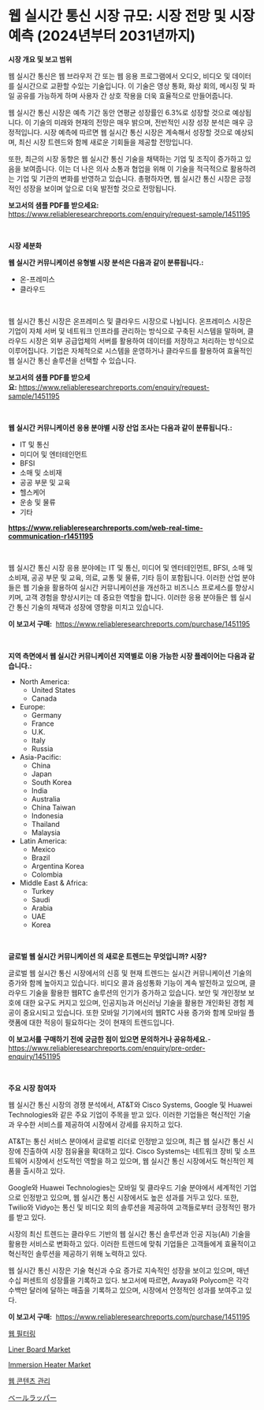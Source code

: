 <p><h1>웹 실시간 통신 시장 규모: 시장 전망 및 시장 예측 (2024년부터 2031년까지)</h1></p><p><strong>시장 개요 및 보고 범위</strong></p>
<p><p>웹 실시간 통신은 웹 브라우저 간 또는 웹 응용 프로그램에서 오디오, 비디오 및 데이터를 실시간으로 교환할 수있는 기술입니다. 이 기술은 영상 통화, 화상 회의, 메시징 및 파일 공유를 가능하게 하며 사용자 간 상호 작용을 더욱 효율적으로 만들어줍니다.</p><p>웹 실시간 통신 시장은 예측 기간 동안 연평균 성장률인 6.3%로 성장할 것으로 예상됩니다. 이 기술의 미래와 현재의 전망은 매우 밝으며, 전반적인 시장 성장 분석은 매우 긍정적입니다. 시장 예측에 따르면 웹 실시간 통신 시장은 계속해서 성장할 것으로 예상되며, 최신 시장 트렌드와 함께 새로운 기회들을 제공할 전망입니다.</p><p>또한, 최근의 시장 동향은 웹 실시간 통신 기술을 채택하는 기업 및 조직이 증가하고 있음을 보여줍니다. 이는 더 나은 의사 소통과 협업을 위해 이 기술을 적극적으로 활용하려는 기업 및 기관의 변화를 반영하고 있습니다. 총평하자면, 웹 실시간 통신 시장은 긍정적인 성장을 보이며 앞으로 더욱 발전할 것으로 전망됩니다.</p></p>
<p><strong>보고서의 샘플 PDF를 받으세요:</strong> <a href="https://www.reliableresearchreports.com/enquiry/request-sample/1451195">https://www.reliableresearchreports.com/enquiry/request-sample/1451195</a></p>
<p>&nbsp;</p>
<p><strong>시장 세분화</strong></p>
<p><strong>웹 실시간 커뮤니케이션 유형별 시장 분석은 다음과 같이 분류됩니다.:</strong></p>
<p><ul><li>온-프레미스</li><li>클라우드</li></ul></p>
<p>&nbsp;</p>
<p><p>웹 실시간 통신 시장은 온프레미스 및 클라우드 시장으로 나뉩니다. 온프레미스 시장은 기업이 자체 서버 및 네트워크 인프라를 관리하는 방식으로 구축된 시스템을 말하며, 클라우드 시장은 외부 공급업체의 서버를 활용하여 데이터를 저장하고 처리하는 방식으로 이루어집니다. 기업은 자체적으로 시스템을 운영하거나 클라우드를 활용하여 효율적인 웹 실시간 통신 솔루션을 선택할 수 있습니다.</p></p>
<p><strong>보고서의 샘플 PDF를 받으세요:</strong>&nbsp;<a href="https://www.reliableresearchreports.com/enquiry/request-sample/1451195">https://www.reliableresearchreports.com/enquiry/request-sample/1451195</a></p>
<p>&nbsp;</p>
<p><strong> 웹 실시간 커뮤니케이션 응용 분야별 시장 산업 조사는 다음과 같이 분류됩니다.:</strong></p>
<p><ul><li>IT 및 통신</li><li>미디어 및 엔터테인먼트</li><li>BFSI</li><li>소매 및 소비재</li><li>공공 부문 및 교육</li><li>헬스케어</li><li>운송 및 물류</li><li>기타</li></ul></p>
<p><strong><a href="https://www.reliableresearchreports.com/web-real-time-communication-r1451195">https://www.reliableresearchreports.com/web-real-time-communication-r1451195</a></strong></p>
<p>&nbsp;</p>
<p><p>웹 실시간 통신 시장 응용 분야에는 IT 및 통신, 미디어 및 엔터테인먼트, BFSI, 소매 및 소비재, 공공 부문 및 교육, 의료, 교통 및 물류, 기타 등이 포함됩니다. 이러한 산업 분야들은 웹 기술을 활용하여 실시간 커뮤니케이션을 개선하고 비즈니스 프로세스를 향상시키며, 고객 경험을 향상시키는 데 중요한 역할을 합니다. 이러한 응용 분야들은 웹 실시간 통신 기술의 채택과 성장에 영향을 미치고 있습니다.</p></p>
<p><strong>이 보고서 구매:</strong>&nbsp; <a href="https://www.reliableresearchreports.com/purchase/1451195">https://www.reliableresearchreports.com/purchase/1451195</a></p>
<p>&nbsp;</p>
<p><strong>지역 측면에서 웹 실시간 커뮤니케이션 지역별로 이용 가능한 시장 플레이어는 다음과 같습니다.:</strong></p>
<p><ul>
    <li>
        North America:
        <ul>
            <li>United States</li>
            <li>Canada</li>
        </ul>
    </li>
    <li>
        Europe:
        <ul>
            <li>Germany</li>
            <li>France</li>
            <li>U.K.</li>
            <li>Italy</li>
            <li>Russia</li>
        </ul>
    </li>
    <li>
        Asia-Pacific:
        <ul>
            <li>China</li>
            <li>Japan</li>
            <li>South Korea</li>
            <li>India</li>
            <li>Australia</li>
            <li>China Taiwan</li>
            <li>Indonesia</li>
            <li>Thailand</li>
            <li>Malaysia</li>
        </ul>
    </li>
    <li>
        Latin America:
        <ul>
            <li>Mexico</li>
            <li>Brazil</li>
            <li>Argentina Korea</li>
            <li>Colombia</li>
        </ul>
    </li>
    <li>
        Middle East & Africa:
        <ul>
            <li>Turkey</li>
            <li>Saudi</li>
            <li>Arabia</li>
            <li>UAE</li>
            <li>Korea</li>
        </ul>
    </li>
    </ul></p>
<p>&nbsp;</p>
<p><strong>글로벌 웹 실시간 커뮤니케이션 의 새로운 트렌드는 무엇입니까? 시장?</strong></p>
<p><p>글로벌 웹 실시간 통신 시장에서의 신흥 및 현재 트렌드는 실시간 커뮤니케이션 기술의 증가와 함께 높아지고 있습니다. 비디오 콜과 음성통화 기능이 계속 발전하고 있으며, 클라우드 기술을 활용한 웹RTC 솔루션의 인기가 증가하고 있습니다. 보안 및 개인정보 보호에 대한 요구도 커지고 있으며, 인공지능과 머신러닝 기술을 활용한 개인화된 경험 제공이 중요시되고 있습니다. 또한 모바일 기기에서의 웹RTC 사용 증가와 함께 모바일 플랫폼에 대한 적응이 필요하다는 것이 현재의 트렌드입니다.</p></p>
<p><strong>이 보고서를 구매하기 전에 궁금한 점이 있으면 문의하거나 공유하세요.</strong>- <a href="https://www.reliableresearchreports.com/enquiry/pre-order-enquiry/1451195">https://www.reliableresearchreports.com/enquiry/pre-order-enquiry/1451195</a></p>
<p>&nbsp;</p>
<p><strong>주요 시장 참여자</strong></p>
<p><p>웹 실시간 통신 시장의 경쟁 분석에서, AT&T와 Cisco Systems, Google 및 Huawei Technologies와 같은 주요 기업이 주목을 받고 있다. 이러한 기업들은 혁신적인 기술과 우수한 서비스를 제공하여 시장에서 강세를 유지하고 있다.</p><p>AT&T는 통신 서비스 분야에서 글로벌 리더로 인정받고 있으며, 최근 웹 실시간 통신 시장에 진출하여 시장 점유율을 확대하고 있다. Cisco Systems는 네트워크 장비 및 소프트웨어 시장에서 선도적인 역할을 하고 있으며, 웹 실시간 통신 시장에서도 혁신적인 제품을 출시하고 있다.</p><p>Google와 Huawei Technologies는 모바일 및 클라우드 기술 분야에서 세계적인 기업으로 인정받고 있으며, 웹 실시간 통신 시장에서도 높은 성과를 거두고 있다. 또한, Twilio와 Vidyo는 통신 및 비디오 회의 솔루션을 제공하여 고객들로부터 긍정적인 평가를 받고 있다.</p><p>시장의 최신 트렌드는 클라우드 기반의 웹 실시간 통신 솔루션과 인공 지능(AI) 기술을 활용한 서비스로 변화하고 있다. 이러한 트렌드에 맞춰 기업들은 고객들에게 효율적이고 혁신적인 솔루션을 제공하기 위해 노력하고 있다.</p><p>웹 실시간 통신 시장은 기술 혁신과 수요 증가로 지속적인 성장을 보이고 있으며, 매년 수십 퍼센트의 성장률을 기록하고 있다. 보고서에 따르면, Avaya와 Polycom은 각각 수백만 달러에 달하는 매출을 기록하고 있으며, 시장에서 안정적인 성과를 보여주고 있다.</p></p>
<p><strong>이 보고서 구매:</strong>&nbsp;&nbsp;<a href="https://www.reliableresearchreports.com/purchase/1451195">https://www.reliableresearchreports.com/purchase/1451195</a></p>
<p><p><a href="https://github.com/Maeennan456456/Market-Research-Report-List-1/blob/main/506187320797.md">웹 필터링</a></p><p><a href="https://issuu.com/reportprime-2/docs/liner-board-market-size-2030.pptx">Liner Board Market</a></p><p><a href="https://github.com/lylyparadise/Market-Research-Report-List-2/blob/main/immersion-heater-market.md">Immersion Heater Market</a></p><p><a href="https://github.com/vsap75a286l/Market-Research-Report-List-1/blob/main/984969120796.md">웹 콘텐츠 관리</a></p><p><a href="https://github.com/NashBeahan2023/Market-Research-Report-List-1/blob/main/489476622660.md">ベールラッパー</a></p></p>